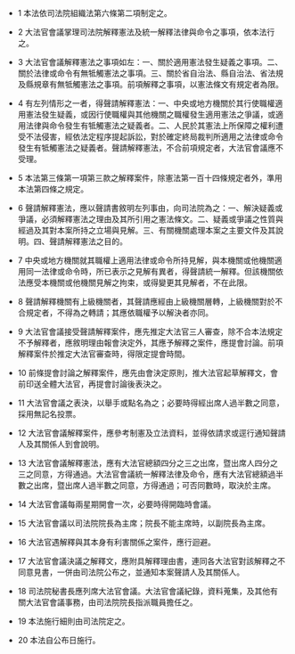 * 1 本法依司法院組織法第六條第二項制定之。

* 2 大法官會議掌理司法院解釋憲法及統一解釋法律與命令之事項，依本法行之。

* 3 大法官會議解釋憲法之事項如左：一、關於適用憲法發生疑義之事項。二、關於法律或命令有無牴觸憲法之事項。三、關於省自治法、縣自治法、省法規及縣規章有無牴觸憲法之事項。前項解釋之事項，以憲法條文有規定者為限。

* 4 有左列情形之一者，得聲請解釋憲法：一、中央或地方機關於其行使職權適用憲法發生疑義，或因行使職權與其他機關之職權發生適用憲法之爭議，或適用法律與命令發生有牴觸憲法之疑義者。二、人民於其憲法上所保障之權利遭受不法侵害，經依法定程序提起訴訟，對於確定終局裁判所適用之法律或命令發生有牴觸憲法之疑義者。聲請解釋憲法，不合前項規定者，大法官會議應不受理。

* 5 本法第三條第一項第三款之解釋案件，除憲法第一百十四條規定者外，準用本法第四條之規定。

* 6 聲請解釋憲法，應以聲請書敘明左列事由，向司法院為之：一、解決疑義或爭議，必須解釋憲法之理由及其所引用之憲法條文。二、疑義或爭議之性質與經過及其對本案所持之立場與見解。三、有關機關處理本案之主要文件及其說明。四、聲請解釋憲法之目的。

* 7 中央或地方機關就其職權上適用法律或命令所持見解，與本機關或他機關適用同一法律或命令時，所已表示之見解有異者，得聲請統一解釋。但該機關依法應受本機關或他機關見解之拘束，或得變更其見解者，不在此限。

* 8 聲請解釋機關有上級機關者，其聲請應經由上級機關層轉，上級機關對於不合規定者，不得為之轉請；其應依職權予以解決者亦同。

* 9 大法官會議接受聲請解釋案件，應先推定大法官三人審查，除不合本法規定不予解釋者，應敘明理由報會決定外，其應予解釋之案件，應提會討論。前項解釋案件於推定大法官審查時，得限定提會時間。

* 10 前條提會討論之解釋案件，應先由會決定原則，推大法官起草解釋文，會前印送全體大法官，再提會討論後表決之。

* 11 大法官會議之表決，以舉手或點名為之；必要時得經出席人過半數之同意，採用無記名投票。

* 12 大法官會議解釋案件，應參考制憲及立法資料，並得依請求或逕行通知聲請人及其關係人到會說明。

* 13 大法官會議解釋憲法，應有大法官總額四分之三之出席，暨出席人四分之三之同意，方得通過。大法官會議統一解釋法律及命令，應有大法官總額過半數之出席，暨出席人過半數之同意，方得通過；可否同數時，取決於主席。

* 14 大法官會議每兩星期開會一次，必要時得開臨時會議。

* 15 大法官會議以司法院院長為主席；院長不能主席時，以副院長為主席。

* 16 大法官遇解釋與其本身有利害關係之案件，應行迴避。

* 17 大法官會議決議之解釋文，應附具解釋理由書，連同各大法官對該解釋之不同意見書，一併由司法院公布之，並通知本案聲請人及其關係人。

* 18 司法院秘書長應列席大法官會議。大法官會議紀錄，資料蒐集，及其他有關大法官會議事務，由司法院院長指派職員擔任之。

* 19 本法施行細則由司法院定之。

* 20 本法自公布日施行。

